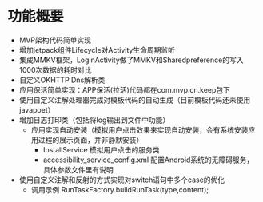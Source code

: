

# 功能概要
   * MVP架构代码简单实现
   * 增加jetpack组件Lifecycle对Activity生命周期监听
   * 集成MMKV框架，LoginActivity做了MMKV和Sharedpreference的写入1000次数据的耗时对比
   * 自定义OKHTTP Dns解析类
   * 应用保活简单实现：APP保活(拉活)代码都在com.mvp.cn.keep包下
   * 使用自定义注解处理器完成对模板代码的自动生成（目前模板代码还未使用javapoet）
   * 增加日志打印类（包括将log输出到文件中功能）
     + 应用实现自动安装（模拟用户点击效果来实现自动安装，会有系统安装应用过程的展示页面，并非静默安装）
       - InstallService 模拟用户点击的服务类
       - accessibility_service_config.xml 配置Android系统的无障碍服务，具体参数文件里有说明
   * 使用自定义注解和反射的方式实现对switch语句中多个case的优化
     + 调用示例 RunTaskFactory.buildRunTask(type,content);


